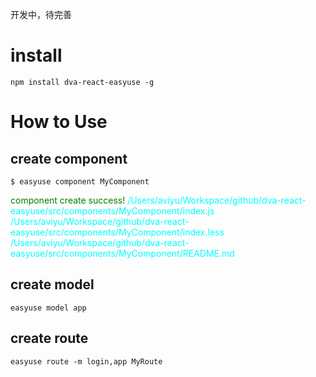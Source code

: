 开发中，待完善



# install 
```
npm install dva-react-easyuse -g
```
# How to Use

## create component
```
$ easyuse component MyComponent 
```
<font color='green'>component create success!</font>
<font color='cyan'>
/Users/aviyu/Workspace/github/dva-react-easyuse/src/components/MyComponent/index.js
/Users/aviyu/Workspace/github/dva-react-easyuse/src/components/MyComponent/index.less
/Users/aviyu/Workspace/github/dva-react-easyuse/src/components/MyComponent/README.md
</font>


## create model
```
easyuse model app
```

## create route
```
easyuse route -m login,app MyRoute
```